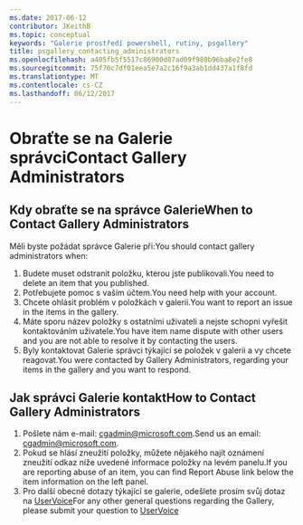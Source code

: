 ```yaml
---
ms.date: 2017-06-12
contributor: JKeithB
ms.topic: conceptual
keywords: "Galerie prostředí powershell, rutiny, psgallery"
title: psgallery_contacting_administrators
ms.openlocfilehash: a405fb5f5517c86900d07ad09f980b96ba8e2fe8
ms.sourcegitcommit: 75f70c7df01eea5e7a2c16f9a3ab1dd437a1f8fd
ms.translationtype: MT
ms.contentlocale: cs-CZ
ms.lasthandoff: 06/12/2017
---
```

# <a name="contact-gallery-administrators"></a><span data-ttu-id="4cf08-103">Obraťte se na Galerie správci</span><span class="sxs-lookup"><span data-stu-id="4cf08-103">Contact Gallery Administrators</span></span>

## <a name="when-to-contact-gallery-administrators"></a><span data-ttu-id="4cf08-104">Kdy obraťte se na správce Galerie</span><span class="sxs-lookup"><span data-stu-id="4cf08-104">When to Contact Gallery Administrators</span></span>

<span data-ttu-id="4cf08-105">Měli byste požádat správce Galerie při:</span><span class="sxs-lookup"><span data-stu-id="4cf08-105">You should contact gallery administrators when:</span></span>

1. <span data-ttu-id="4cf08-106">Budete muset odstranit položku, kterou jste publikovali.</span><span class="sxs-lookup"><span data-stu-id="4cf08-106">You need to delete an item that you published.</span></span>
2. <span data-ttu-id="4cf08-107">Potřebujete pomoc s vaším účtem.</span><span class="sxs-lookup"><span data-stu-id="4cf08-107">You need help with your account.</span></span>
3. <span data-ttu-id="4cf08-108">Chcete ohlásit problém v položkách v galerii.</span><span class="sxs-lookup"><span data-stu-id="4cf08-108">You want to report an issue in the items in the gallery.</span></span>
4. <span data-ttu-id="4cf08-109">Máte sporu název položky s ostatními uživateli a nejste schopni vyřešit kontaktováním uživatele.</span><span class="sxs-lookup"><span data-stu-id="4cf08-109">You have item name dispute with other users and you are not able to resolve it by contacting the users.</span></span>
5. <span data-ttu-id="4cf08-110">Byly kontaktovat Galerie správci týkající se položek v galerii a vy chcete reagovat.</span><span class="sxs-lookup"><span data-stu-id="4cf08-110">You were contacted by Gallery Administrators, regarding your items in the gallery and you want to respond.</span></span>

## <a name="how-to-contact-gallery-administrators"></a><span data-ttu-id="4cf08-111">Jak správci Galerie kontakt</span><span class="sxs-lookup"><span data-stu-id="4cf08-111">How to Contact Gallery Administrators</span></span>

1. <span data-ttu-id="4cf08-112">Pošlete nám e-mail: cgadmin@microsoft.com.</span><span class="sxs-lookup"><span data-stu-id="4cf08-112">Send us an email: cgadmin@microsoft.com.</span></span>
2. <span data-ttu-id="4cf08-113">Pokud se hlásí zneužití položky, můžete nějakého najít oznámení zneužití odkaz níže uvedené informace položky na levém panelu.</span><span class="sxs-lookup"><span data-stu-id="4cf08-113">If you are reporting abuse of an item, you can find Report Abuse link below the item information on the left panel.</span></span>
3. <span data-ttu-id="4cf08-114">Pro další obecné dotazy týkající se galerie, odešlete prosím svůj dotaz na [UserVoice](http://windowsserver.uservoice.com/forums/301869-powershell)</span><span class="sxs-lookup"><span data-stu-id="4cf08-114">For any other general questions regarding the Gallery, please submit your question to [UserVoice](http://windowsserver.uservoice.com/forums/301869-powershell)</span></span>

